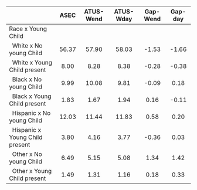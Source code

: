 
|                      |         ASEC |    ATUS-Wend |    ATUS-Wday |     Gap-Wend |      Gap-day |
| -------------------- | :----------: | :----------: | :----------: | :----------: | :----------: |
| Race x Young Child   |              |              |              |              |              |
| &nbsp;&nbsp;White x No young Child |        56.37 |        57.90 |        58.03 |        -1.53 |        -1.66 |
| &nbsp;&nbsp;White x Young Child present |         8.00 |         8.28 |         8.38 |        -0.28 |        -0.38 |
| &nbsp;&nbsp;Black x No young Child |         9.99 |        10.08 |         9.81 |        -0.09 |         0.18 |
| &nbsp;&nbsp;Black x Young Child present |         1.83 |         1.67 |         1.94 |         0.16 |        -0.11 |
| &nbsp;&nbsp;Hispanic x No young Child |        12.03 |        11.44 |        11.83 |         0.58 |         0.20 |
| &nbsp;&nbsp;Hispanic x Young Child present |         3.80 |         4.16 |         3.77 |        -0.36 |         0.03 |
| &nbsp;&nbsp;Other x No young Child |         6.49 |         5.15 |         5.08 |         1.34 |         1.42 |
| &nbsp;&nbsp;Other x Young Child present |         1.49 |         1.31 |         1.16 |         0.18 |         0.33 |

